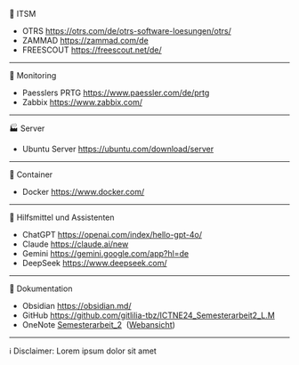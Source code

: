 :ticket: ITSM
- OTRS https://otrs.com/de/otrs-software-loesungen/otrs/
- ZAMMAD https://zammad.com/de
- FREESCOUT https://freescout.net/de/
___

:mag_right: Monitoring
- Paesslers PRTG https://www.paessler.com/de/prtg
- Zabbix https://www.zabbix.com/
___

:factory: Server
- Ubuntu Server https://ubuntu.com/download/server
___

:white_square_button: Container
- Docker https://www.docker.com/
___

🤖 Hilfsmittel und Assistenten
- ChatGPT https://openai.com/index/hello-gpt-4o/
- Claude https://claude.ai/new
- Gemini https://gemini.google.com/app?hl=de
- DeepSeek https://www.deepseek.com/
___
:notebook: Dokumentation

- Obsidian https://obsidian.md/
- GitHub https://github.com/gitlilia-tbz/ICTNE24_Semesterarbeit2_L.M
- OneNote [Semesterarbeit_2](onenote:https://tbzedu-my.sharepoint.com/personal/lilia_mechani_edu_tbz_ch/Documents/Semesterarbeit_2/Semesterarbeit_2/)  ([Webansicht](https://tbzedu-my.sharepoint.com/personal/lilia_mechani_edu_tbz_ch/_layouts/OneNote.aspx?id=%2Fpersonal%2Flilia_mechani_edu_tbz_ch%2FDocuments%2FSemesterarbeit_2%2FSemesterarbeit_2&end=()))
___
:information_source: Disclaimer:
Lorem ipsum dolor sit amet


